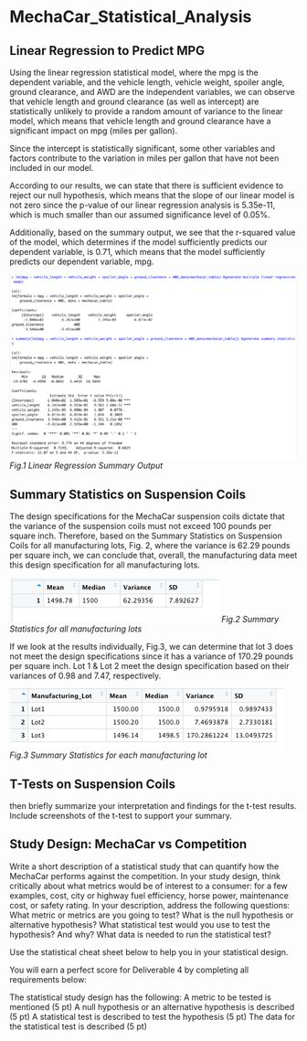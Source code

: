 # MechaCar_Statistical_Analysis

## Linear Regression to Predict MPG

Using the linear regression statistical model, where the mpg is the dependent variable, and the vehicle length, vehicle weight, spoiler angle, ground clearance, and AWD are the independent variables, we can observe that vehicle length and ground clearance (as well as intercept) are statistically unlikely to provide a random amount of variance to the linear model, which means that vehicle length and ground clearance have a significant impact on mpg (miles per gallon). 

Since the intercept is statistically significant, some other variables and factors contribute to the variation in miles per gallon that have not been included in our model. 

According to our results, we can state that there is sufficient evidence to reject our null hypothesis, which means that the slope of our linear model is not zero since the p-value of our linear regression analysis is 5.35e-11, which is much smaller than our assumed significance level of 0.05%. 

Additionally, based on the summary output, we see that the r-squared value of the model, which determines if the model sufficiently predicts our dependent variable, is 0.71, which means that the model sufficiently predicts our dependent variable, mpg. 

![image_name](Resources/Deliverable_1.png)
*Fig.1 Linear Regression Summary Output*


## Summary Statistics on Suspension Coils

The design specifications for the MechaCar suspension coils dictate that the variance of the suspension coils must not exceed 100 pounds per square inch. Therefore, based on the Summary Statistics on Suspension Coils for all manufacturing lots, Fig. 2, where the variance is 62.29 pounds per square inch, we can conclude that, overall, the manufacturing data meet this design specification for all manufacturing lots.

![image_name](Resources/Del2-Summary_dataframe_for_all_lots.png)
*Fig.2 Summary Statistics for all manufacturing lots*

If we look at the results individually, Fig.3, we can determine that lot 3 does not meet the design specifications since it has a variance of 170.29 pounds per square inch. Lot 1 & Lot 2 meet the design specification based on their variances of 0.98 and 7.47, respectively. 

![image_name](Resources/Del2-summary_df_for_each_manufacturing_lot.png)
*Fig.3 Summary Statistics for each manufacturing lot*

 ## T-Tests on Suspension Coils
 
 then briefly summarize your interpretation and findings for the t-test results. Include screenshots of the t-test to support your summary.
 
 ## Study Design: MechaCar vs Competition
 
 Write a short description of a statistical study that can quantify how the MechaCar performs against the competition. In your study design, think critically about what metrics would be of interest to a consumer: for a few examples, cost, city or highway fuel efficiency, horse power, maintenance cost, or safety rating.
In your description, address the following questions:
What metric or metrics are you going to test?
What is the null hypothesis or alternative hypothesis?
What statistical test would you use to test the hypothesis? And why?
What data is needed to run the statistical test?

Use the statistical cheat sheet below to help you in your statistical design.

You will earn a perfect score for Deliverable 4 by completing all requirements below:

The statistical study design has the following:
A metric to be tested is mentioned (5 pt)
A null hypothesis or an alternative hypothesis is described (5 pt)
A statistical test is described to test the hypothesis (5 pt)
The data for the statistical test is described (5 pt)
